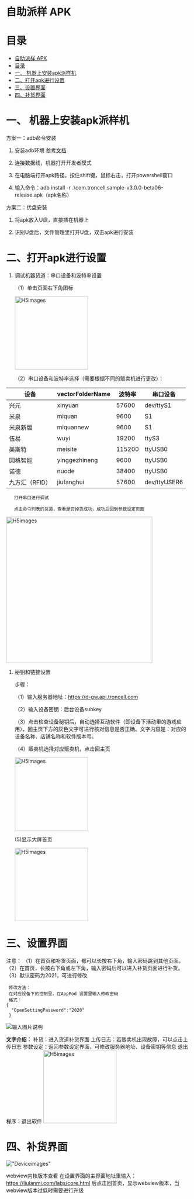 # 自助派样 APK
# 目录
- [自助派样 APK](#自助派样-apk)
- [目录](#目录)
- [一、 机器上安装apk派样机](#一-机器上安装apk派样机)
- [二、打开apk进行设置](#二打开apk进行设置)
- [三、设置界面](#三设置界面)
- [四、补货界面](#四补货界面)

# 一、 机器上安装apk派样机
方案一：adb命令安装

1. 安装adb环境 [参考文档](https://blog.csdn.net/weixin_55018452/article/details/121992202) 
   
2. 连接数据线，机器打开开发者模式

3. 在电脑端打开apk路径，按住shift键，鼠标右击，打开powershell窗口

4. 输入命令：adb install -r .\com.troncell.sample-v3.0.0-beta06-release.apk（apk名称）

方案二：优盘安装

1. 将apk放入U盘，直接插在机器上
   
2. 识别U盘后，文件管理里打开U盘，双击apk进行安装

# 二、打开apk进行设置

1. 调试机器货道：串口设备和波特率设置

   （1）单击页面右下角图标

   <img style="width:200px" class="right" src="https://sensingstore.oss-cn-shanghai.aliyuncs.com/Troncell/Knowledge/Docs/Sample/images/Deviceimages/1.png" alt="H5images" />



   （2）串口设备和波特率选择（需要根据不同的贩卖机进行更改）：

| 设备   | vectorFolderName | 波特率    |串口设备|
|------|------------------|--------|-------|
| 兴元   | xinyuan          | 57600  |dev/ttyS1|
| 米泉   | miquan           | 9600   | S1  |
| 米泉新版 | miquannew        | 9600   |S1|
| 伍易   | wuyi             | 19200  |ttyS3|
| 美斯特  | meisite          | 115200 |  ttyUSB0 |
| 因格智能 | yinggezhineng    | 9600   | ttyUSB0 |
| 诺德   | nuode            | 38400  |ttyUSB0  |
|九方汇（RFID）|jiufanghui|57600|dev/ttyUSER6|

       打开串口进行调试

       点击命令列表的货道，查看是否掉货成功，成功后回到参数设定页面

   <img style="width:400px" class="right" src="https://sensingstore.oss-cn-shanghai.aliyuncs.com/Troncell/Knowledge/Docs/Sample/images/Deviceimages/2.png" alt="H5images" />

1. 秘钥和链接设置

   步骤：

   （1）输入服务器地址：https://d-gw.api.troncell.com

   （2）输入设备密钥：后台设备subkey

   （3）点击检查设备秘钥后，自动选择互动软件（即设备下活动里的游戏应用），回主页下方的灰色文字可进行核对信息是否正确。文字内容是：对应的设备名称、店铺名称和软件版本号。

   （4）贩卖机选择对应贩卖机，点击回主页

    <img style="width:200px" class="right" src="https://sensingstore.oss-cn-shanghai.aliyuncs.com/Troncell/Knowledge/Docs/Sample/images/Deviceimages/3.png" alt="H5images" />

   (5)显示大屏首页

   <img style="width:200px" class="right" src="https://sensingstore.oss-cn-shanghai.aliyuncs.com/Troncell/Knowledge/Docs/Sample/images/Deviceimages/6.png" alt="H5images" />

# 三、设置界面
注意：
（1）在首页和补货页面，都可以长按右下角，输入密码跳到其他页面。
（2）在首页，长按右下角或左下角，输入密码后可以进入补货页面进行补货。
（3）默认密码为2021，可进行修改

     修改方法：
     在对应设备下的控制里，在AppPod 设置里输入修改密码
     格式：
    {
      "OpenSettingPassword":"2020"
     }
![输入图片说明](https://images.gitee.com/uploads/images/2021/0909/103540_25c9a0f3_8867015.png "屏幕截图.png")

**文字介绍：**
补货：进入货道补货界面
上传日志：若贩卖机出现故障，可以点击上传日志
参数设定：返回参数设定界面，可修改服务器地址、设备密钥等信息
退出程序：退出软件
<img style="width:200px" class="right" src="https://sensingstore.oss-cn-shanghai.aliyuncs.com/Troncell/Knowledge/Docs/Sample/images/Deviceimages/4.png" alt="H5images" />

# 四、补货界面
!["Deviceimages"](https://sensingstore.oss-cn-shanghai.aliyuncs.com/Troncell/Knowledge/Docs/Sample/images/Deviceimages/5.png)

webview内核版本查看
在设置界面的主界面地址里输入：https://liulanmi.com/labs/core.html 后点击回首页，显示webview版本，当webview版本过低时需要进行升级
